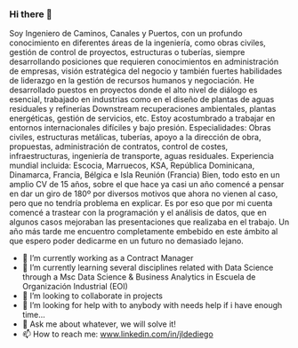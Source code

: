 ### Hi there 👋
Soy Ingeniero de Caminos, Canales y Puertos, con un profundo conocimiento en diferentes áreas de la ingeniería, como obras civiles, gestión de control de proyectos, estructuras o tuberías, siempre desarrollando posiciones que requieren conocimientos en administración de empresas, visión estratégica del negocio y también fuertes habilidades de liderazgo en la gestión de recursos humanos y negociación. He desarrollado puestos en proyectos  donde el alto nivel de diálogo es esencial, trabajado en industrias como en el diseño de plantas de aguas residuales y refinerías Downstream recuperaciones ambientales, plantas energéticas, gestión de servicios, etc. 
Estoy acostumbrado a trabajar en entornos internacionales difíciles y bajo presión. Especialidades: Obras civiles, estructuras metálicas, tuberías, apoyo a la dirección de obra, propuestas, administración de contratos, control de costes, infraestructuras, ingeniería de transporte, aguas residuales. Experiencia mundial incluida: Escocia, Marruecos, KSA, República Dominicana, Dinamarca, Francia, Bélgica e Isla Reunión (Francia)
Bien, todo esto en un amplio CV de 15 años, sobre el que hace ya casi un año comencé a pensar en dar un giro de 180º por diversos motivos que ahora no vienen al caso, pero que no tendría problema en explicar.
Es por eso que por mi cuenta comencé a trastear con la programación y el análisis de datos, que en algunos casos mejoraban las presentaciones que realizaba en el trabajo.
Un año más tarde me encuentro completamente embebido en este ámbito al que espero poder dedicarme en un futuro no demasiado lejano.

- 🔭 I’m currently working as a Contract Manager
- 🌱 I’m currently learning several disciplines related with Data Science through a Msc Data Science & Business Analytics in Escuela de Organización Industrial (EOI)
- 👯 I’m looking to collaborate in projects
- 🤔 I’m looking for help with to anybody with needs help if i have enough time...
- 💬 Ask me about whatever, we will solve it!
- 📫 How to reach me: www.linkedin.com/in/jldediego

